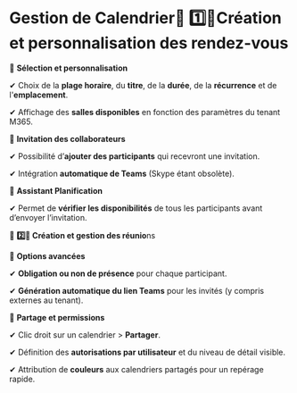 # Gestion de Calendrier🔹 **1️⃣️⃣️Création et personnalisation des rendez-vo**us

📌 **Sélection et personnalisation**

✔ Choix de la **plage horaire**, du **titre**, de la **durée**, de la **récurrence** et de l'**emplacement**.

✔ Affichage des **salles disponibles** en fonction des paramètres du tenant M365.



📌 **Invitation des collaborateurs**

✔ Possibilité d’**ajouter des participants** qui recevront une invitation.

✔ Intégration **automatique de Teams** (Skype étant obsolète).



📌 **Assistant Planification**

✔ Permet de **vérifier les disponibilités** de tous les participants avant d’envoyer l’invitation.



🔹 **2️⃣️⃣️ Création et gestion des réunio**ns

📌 **Options avancées**

✔ **Obligation ou non de présence** pour chaque participant.

✔ **Génération automatique du lien Teams** pour les invités (y compris externes au tenant).



📌 **Partage et permissions**

✔ Clic droit sur un calendrier > **Partager**.

✔ Définition des **autorisations par utilisateur** et du niveau de détail visible.

✔ Attribution de **couleurs** aux calendriers partagés pour un repérage rapide.
